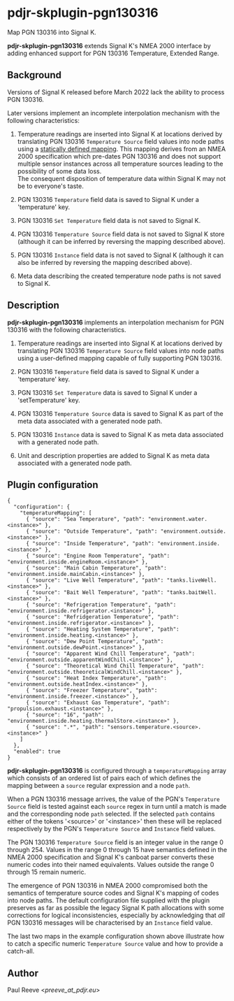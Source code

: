 # pdjr-skplugin-pgn130316

Map PGN 130316 into Signal K.

**pdjr-skplugin-pgn130316** extends Signal K's NMEA 2000 interface by
adding enhanced support for PGN 130316 Temperature, Extended Range.

## Background

Versions of Signal K released before March 2022 lack the ability to
process PGN 130316.

Later versions implement an incomplete interpolation mechanism with
the following characteristics:

1. Temperature readings are inserted into Signal K at locations derived
   by translating PGN 130316 ```Temperature Source``` field values into
   node paths using a
   [statically defined mapping](https://github.com/SignalK/n2k-signalk/blob/master/temperatureMappings.js).
   This mapping derives from an NMEA 2000 specification which pre-dates
   PGN 130316 and does not support multiple sensor instances across
   all temperature sources leading to the possibility of some data
   loss.  
   The consequent disposition of temperature data within Signal K
   may not be to everyone's taste.

2. PGN 130316 ```Temperature``` field data is saved to Signal K under a
   'temperature' key.
   
3. PGN 130316 ```Set Temperature``` field data is not saved to Signal
   K.

4. PGN 130316 ```Temperature Source``` field data is not saved to
   Signal K store (although it can be inferred by reversing the mapping
   described above).

5. PGN 130316 ```Instance``` field data is not saved to Signal K
   (although it can also be inferred by reversing the mapping described
   above).
   
6. Meta data describing the created temperature node paths is not
   saved to Signal K.

## Description

**pdjr-skplugin-pgn130316** implements an interpolation mechanism for
PGN 130316 with the following characteristics.

1. Temperature readings are inserted into Signal K at locations derived
   by translating PGN 130316 ```Temperature Source``` field values into
   node paths using a user-defined mapping capable of fully supporting
   PGN 130316.

2. PGN 130316 ```Temperature``` field data is saved to Signal K under a
   'temperature' key.
   
3. PGN 130316 ```Set Temperature``` data is saved to Signal K under a
   'setTemperature' key.

4. PGN 130316 ```Temperature Source``` data is saved to Signal K as
   part of the meta data associated with a generated node path.  

5. PGN 130316 ```Instance``` data is saved to Signal K as meta data
   associated with a generated node path.

6. Unit and description properties are added to Signal K as meta data
   associated with a generated node path.

## Plugin configuration

```
{
  "configuration": {
    "temperatureMapping": [
      { "source": "Sea Temperature", "path": "environment.water.<instance>" },
      { "source": "Outside Temperature", "path": "environment.outside.<instance>" },
      { "source": "Inside Temperature", "path": "environment.inside.<instance>" },
      { "source": "Engine Room Temperature", "path": "environment.inside.engineRoom.<instance>" },
      { "source": "Main Cabin Temperature", "path": "environment.inside.mainCabin.<instance>" },
      { "source": "Live Well Temperature", "path": "tanks.liveWell.<instance>" },
      { "source": "Bait Well Temperature", "path": "tanks.baitWell.<instance>" },
      { "source": "Refrigeration Temperature", "path": "environment.inside.refrigerator.<instance>" },
      { "source": "Refridgeration Temperature", "path": "environment.inside.refrigerator.<instance>" },
      { "source": "Heating System Temperature", "path": "environment.inside.heating.<instance>" },
      { "source": "Dew Point Temperature", "path": "environment.outside.dewPoint.<instance>" },
      { "source": "Apparent Wind Chill Temperature", "path": "environment.outside.apparentWindChill.<instance>" },
      { "source": "Theoretical Wind Chill Temperature", "path": "environment.outside.theoreticalWindChill.<instance>" },
      { "source": "Heat Index Temperature", "path": "environment.outside.heatIndex.<instance>" },
      { "source": "Freezer Temperature", "path": "environment.inside.freezer.<instance>" },
      { "source": "Exhaust Gas Temperature", "path": "propulsion.exhaust.<instance>" },
      { "source": "16", "path": "environment.inside.heating.thermalStore.<instance>" },
      { "source": ".*", "path": "sensors.temperature.<source>.<instance>" }
    ]                                                             
  },                                                              
  "enabled": true                                                 
}                  
```

**pdjr-skplugin-pgn130316** is configured through a
```temperatureMapping``` array which consists of an ordered list of
pairs each of which defines the mapping between a ```source``` regular
expression and a node ```path```.

When a PGN 130316 message arrives, the value of the PGN's
```Temperature Source``` field is tested against each ```source```
regex in turn until a match is made and the corresponding node
```path``` selected.
If the selected ```path``` contains either of the tokens '\<source\>'
or '\<instance\>' then these will be replaced respectively by the PGN's
```Temperature Source``` and ```Instance``` field values. 

The PGN 130316 ```Temperature Source``` field is an integer value in
the range 0 through 254.
Values in the range 0 through 15 have semantics defined in the NMEA
2000 specification and Signal K's canboat parser converts these numeric
codes into their named equivalents.
Values outside the range 0 through 15 remain numeric.

The emergence of PGN 130316 in NMEA 2000 compromised both the semantics
of temperature source codes and Signal K's mapping of codes into node
paths.
The default configuration file supplied with the plugin preserves as
far as possible the legacy Signal K path allocations with some
corrections for logical inconsistencies, especially by acknowledging
that *all* PGN 130316 messages will be characterised by an
```Instance``` field value.

The last two maps in the example configuration shown above illustrate
how to catch a specific numeric ```Temperature Source``` value and how
to provide a catch-all.

## Author

Paul Reeve <*preeve_at_pdjr.eu*>
